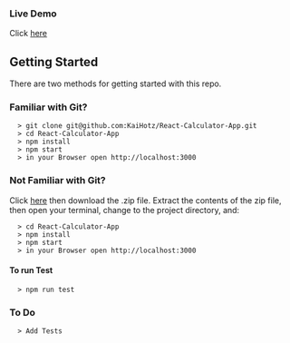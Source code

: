 ### Live Demo
Click [here](https://kaihotz.github.io/React-Calculator-App)

## Getting Started

There are two methods for getting started with this repo.

### Familiar with Git?
```
  > git clone git@github.com:KaiHotz/React-Calculator-App.git
  > cd React-Calculator-App
  > npm install
  > npm start
  > in your Browser open http://localhost:3000
```

### Not Familiar with Git?
Click [here](https://github.com/KaiHotz/React-Calculator-App/archive/master.zip) then download the .zip file.  Extract the contents of the zip file, then open your terminal, change to the project directory, and:
```
  > cd React-Calculator-App
  > npm install
  > npm start
  > in your Browser open http://localhost:3000
```

#### To run Test
```
  > npm run test
```

### To Do
```
  > Add Tests
```


